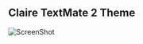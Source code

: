 ## Claire TextMate 2 Theme

![ScreenShot](https://raw.github.com/blahed/Claire.tmbundle/master/screenshot.png)
